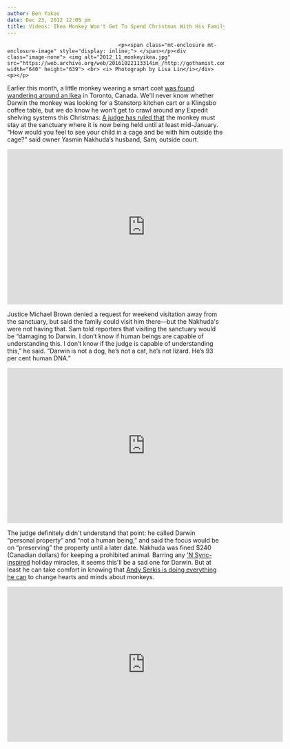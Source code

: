 ```yaml
---
author: Ben Yakas
date: Dec 23, 2012 12:05 pm
title: Videos: Ikea Monkey Won't Get To Spend Christmas With His Family
---
```


	
										<p><span class="mt-enclosure mt-enclosure-image" style="display: inline;"> </span></p><div class="image-none"> <img alt="2012_11_monkeyikea.jpg" src="https://web.archive.org/web/20161022113314im_/http://gothamist.com/attachments/jen/2012_11_monkeyikea.jpg" width="640" height="639"> <br> <i> Photograph by Lisa Lin</i></div> <p></p>

<p>Earlier this month, a little monkey wearing a smart coat <a href="https://web.archive.org/web/20161022113314/http://gothamist.com/2012/12/10/reminder_coat-wearing_ikea_monkey_i.php">was found wandering around an Ikea</a> in Toronto, Canada. We&apos;ll never know whether Darwin the monkey was looking for a Stenstorp kitchen cart or a Klingsbo coffee table, but we do know he won&apos;t get to crawl around any Expedit shelving systems this Christmas: <a href="https://web.archive.org/web/20161022113314/http://www.thestar.com/news/gta/article/1305553%E2%80%94ikea-monkey-darwin-must-stay-at-sanctuary-for-christmas-judge-rules">A judge has ruled that</a> the monkey must stay at the sanctuary where it is now being held until at least mid-January. &#x201C;How would you feel to see your child in a cage and be with him outside the cage?&#x201D; said owner Yasmin Nakhuda&#x2019;s husband, Sam, outside court.</p>

<p><iframe width="640" height="360" src="https://web.archive.org/web/20161022113314if_/http://www.youtube.com/embed/pIk_bbjCNDo" frameborder="0" allowfullscreen></iframe></p>

<p>Justice Michael Brown denied a request for weekend visitation away from the sanctuary, but said the family could visit him there&#x2014;but the Nakhuda&apos;s were not having that. Sam told reporters that visiting the sanctuary would be &#x201C;damaging to Darwin. I don&#x2019;t know if human beings are capable of understanding this. I don&#x2019;t know if the judge is capable of understanding this,&#x201D; he said. &#x201C;Darwin is not a dog, he&#x2019;s not a cat, he&#x2019;s not lizard. He&#x2019;s 93 per cent human DNA.&#x201D;</p>

<p><iframe width="640" height="360" src="https://web.archive.org/web/20161022113314if_/http://www.youtube.com/embed/cZzjbHKoJhY" frameborder="0" allowfullscreen></iframe></p>

<p>The judge definitely didn&apos;t understand that point: he called Darwin &#x201C;personal property&#x201D; and &#x201C;not a human being,&#x201D; and said the focus would be on &#x201C;preserving&#x201D; the property until a later date. Nakhuda was fined $240 (Canadian dollars) for keeping a prohibited animal. Barring any <a href="https://web.archive.org/web/20161022113314/https://www.google.com/search?q=home+for+christmas&amp;aq=0&amp;oq=home+for+chr&amp;sugexp=chrome,mod=4&amp;sourceid=chrome&amp;ie=UTF-8#hl=en&amp;tbo=d&amp;q=nsync+home+for+christmas+album&amp;stick=H4sIAAAAAAAAAGOovnz8BQMDAx8HixKXfq6-gWGWZZ6heenL70JWbjI31FgDZ6502SXgFefFDADZW8waKwAAAA&amp;sa=X&amp;ei=MjfXUN7oHqq90QGrxICgBw&amp;ved=0CKwBEOkTMA8&amp;bav=on.2,or.r_gc.r_pw.r_cp.r_qf.&amp;bvm=bv.1355534169,d.dmQ&amp;fp=93a0003da4073894&amp;bpcl=40096503&amp;biw=1373&amp;bih=699">&apos;N Sync-inspired</a> holiday miracles, it seems this&apos;ll be a sad one for Darwin. But at least he can take comfort in knowing that <a href="https://web.archive.org/web/20161022113314/http://www.youtube.com/watch?v=bZKJKCNuUUg">Andy Serkis is doing everything he can</a> to change hearts and minds about monkeys.</p>

<p><iframe width="640" height="360" src="https://web.archive.org/web/20161022113314if_/http://www.youtube.com/embed/IjaPN6Q0wX8" frameborder="0" allowfullscreen></iframe></p>					
										
									
				